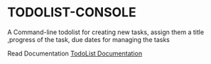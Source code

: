# TODOLIST-CONSOLE
A Command-line todolist for creating new tasks, assign them a title ,progress of the task, due dates for managing the tasks

Read Documentation 
[TodoList Documentation](https://github.com/VidhyaVarshanyJS/TODOLIST-CONSOLE/blob/03427d4790d859693f9e37a8b28e396807b00e42/TodoList%20Documentation.pdf)
